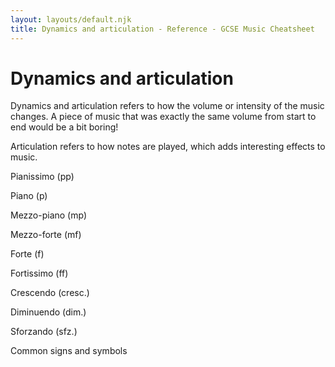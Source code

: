 ```yaml
---
layout: layouts/default.njk
title: Dynamics and articulation - Reference - GCSE Music Cheatsheet
---
```


# Dynamics and articulation

Dynamics and articulation refers to how the volume or intensity of the music changes. A piece of music that was exactly the same volume from start to end would be a bit boring!

Articulation refers to how notes are played, which adds interesting effects to music.

Pianissimo (pp)

Piano (p)

Mezzo-piano (mp)

Mezzo-forte (mf)

Forte (f)

Fortissimo (ff)

Crescendo (cresc.)

Diminuendo (dim.)

Sforzando (sfz.)

Common signs and symbols